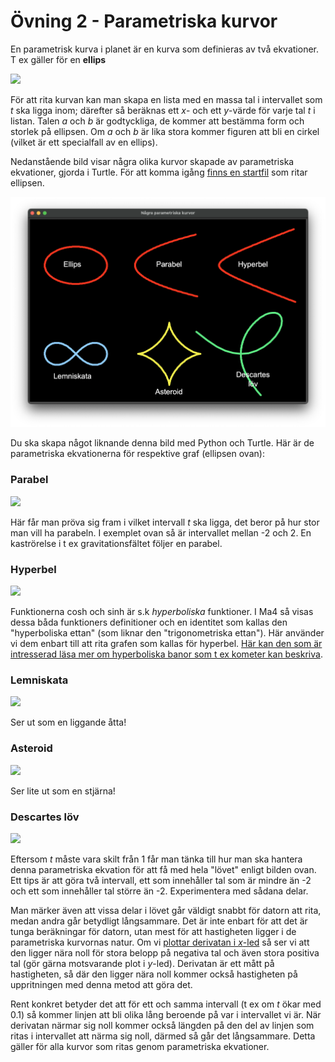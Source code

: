 # Övning 2 - Parametriska kurvor
En parametrisk kurva i planet är en kurva som definieras av två ekvationer. T ex gäller för en **ellips** 

![](https://latex.codecogs.com/png.download?%5Cdpi%7B120%7D%20%5Cbg_white%20%5Csmall%20%5Cbegin%7Bcases%7D%20x%3Da%5Ccos%28t%29%20%5C%5C%20y%20%3D%20b%5Csin%28t%29%20%5Cend%7Bcases%7D%20%280%5Cleq%20t%20%5Cleq%202%5Cpi%29)

För att rita kurvan kan man skapa en lista med en massa tal i intervallet som *t* ska ligga inom; därefter så beräknas ett *x*- och ett *y*-värde för varje tal *t* i listan. Talen *a* och *b* är godtyckliga, de kommer att bestämma form och storlek på ellipsen. Om *a* och *b* är lika stora kommer figuren att bli en cirkel (vilket är ett specialfall av en ellips).

Nedanstående bild visar några olika kurvor skapade av parametriska ekvationer, gjorda i Turtle. För att komma igång [finns en startfil](parametriska_kurvor.py) som ritar ellipsen.

![](./images/parametric_curves.png)

Du ska skapa något liknande denna bild med Python och Turtle. Här är de parametriska ekvationerna för respektive graf (ellipsen ovan):

### Parabel
![](https://latex.codecogs.com/png.download?%5Cdpi%7B120%7D%20%5Cbg_white%20%5Csmall%20%5Cbegin%7Bcases%7D%20x%3Dat%5E2%20%5C%5C%20y%20%3D%20at%20%5Cend%7Bcases%7D%20%28-%5Cinfty%20%3C%20t%20%3C%20%5Cinfty%29)

Här får man pröva sig fram i vilket intervall *t* ska ligga, det beror på hur stor man vill ha parabeln. I exemplet ovan så är intervallet mellan -2 och 2. En kaströrelse i t ex gravitationsfältet följer en parabel.

### Hyperbel
![](https://latex.codecogs.com/png.download?%5Cdpi%7B120%7D%20%5Cbg_white%20%5Csmall%20%5Cbegin%7Bcases%7D%20x%3Da%5Ccdot%5Ccosh%7Bt%7D%20%5C%5C%20y%20%3D%20b%5Ccdot%5Csinh%7Bt%7D%20%5Cend%7Bcases%7D%20%28-%5Cinfty%20%3C%20t%20%3C%20%5Cinfty%29)

Funktionerna cosh och sinh är s.k *hyperboliska* funktioner. I Ma4 så visas dessa båda funktioners definitioner och en identitet som kallas den "hyperboliska ettan" (som liknar den "trigonometriska ettan"). Här använder vi dem enbart till att rita grafen som kallas för hyperbel. [Här kan den som är intresserad läsa mer om hyperboliska banor som t ex kometer kan beskriva](https://en.wikipedia.org/wiki/Hyperbolic_trajectory).

### Lemniskata
![](https://latex.codecogs.com/png.download?%5Cdpi%7B120%7D%20%5Cbg_white%20%5Csmall%20%5Cbegin%7Bcases%7D%20x%3D%5Cfrac%7Ba%5Ccos%7Bt%7D%7D%7B1+%5Csin%5E%7B2%7Dt%7D%5C%5C%20y%3D%5Cfrac%7Ba%5Ccos%7Bt%7D%5Csin%7Bt%7D%7D%7B1+%5Csin%5E2t%7D%20%5Cend%7Bcases%7D%20%280%5Cleq%20t%20%3C%202%5Cpi%29)

Ser ut som en liggande åtta!

### Asteroid
![](https://latex.codecogs.com/png.download?%5Cdpi%7B120%7D%20%5Cbg_white%20%5Csmall%20%5Cbegin%7Bcases%7D%20x%3Da%5Ccos%5E3%20t%5C%5C%20y%3Da%5Csin%5E3%20t%20%5Cend%7Bcases%7D%20%280%5Cleq%20t%20%3C%202%5Cpi%29)

Ser lite ut som en stjärna!


### Descartes löv
![](https://latex.codecogs.com/png.download?%5Cdpi%7B120%7D%20%5Cbg_white%20%5Csmall%20%5Cbegin%7Bcases%7D%20x%3D%5Cfrac%7Bat%7D%7B1+t%5E3%7D%5C%5C%20y%3D%5Cfrac%7Bat%5E2%7D%7B1+t%5E3%7D%20%5Cend%7Bcases%7D%20%28t%5Cneq%20-1%29)

Eftersom *t* måste vara skilt från 1 får man tänka till hur man ska hantera denna parametriska ekvation för att få med hela "lövet" enligt bilden ovan. Ett tips är att göra två intervall, ett som innehåller tal som är mindre än -2 och ett som innehåller tal större än -2. Experimentera med sådana delar.

 Man märker även att vissa delar i lövet går väldigt snabbt för datorn att rita, medan andra går betydligt långsammare. Det är inte enbart för att det är tunga beräkningar för datorn, utan mest för att hastigheten ligger i de parametriska kurvornas natur. Om vi [plottar derivatan i *x*-led](https://www.wolframalpha.com/input/?i=differentiate+t%2F%281%2Bt%5E3%29) så ser vi att den ligger nära noll för stora belopp på negativa tal och även stora positiva tal (gör gärna motsvarande plot i *y*-led). Derivatan är ett mått på hastigheten, så där den ligger nära noll kommer också hastigheten på uppritningen med denna metod att göra det.
 
 Rent konkret betyder det att för ett och samma intervall (t ex om *t* ökar med 0.1) så kommer linjen att bli olika lång beroende på var i intervallet vi är. När derivatan närmar sig noll kommer också längden på den del av linjen som ritas i intervallet att närma sig noll, därmed så går det långsammare. Detta gäller för alla kurvor som ritas genom parametriska ekvationer.